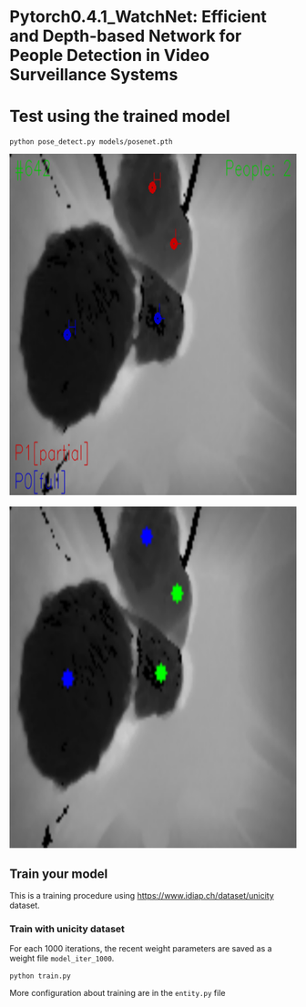 # Pytorch0.4.1_WatchNet: Efficient and Depth-based Network for People Detection in Video Surveillance Systems

# Test using the trained model

```
python pose_detect.py models/posenet.pth
```

<div align="center">
<img src="https://github.com/Qidian213/WatchNET/blob/master/images/0643.png" width="800" height="600">
&nbsp;
<img src="https://github.com/Qidian213/WatchNET/blob/master/images/643.png" width="800" height="600">
</div>

## Train your model

This is a training procedure using https://www.idiap.ch/dataset/unicity dataset.

### Train with unicity dataset

For each 1000 iterations, the recent weight parameters are saved as a weight file `model_iter_1000`.

```
python train.py
```

More configuration about training are in the `entity.py` file
